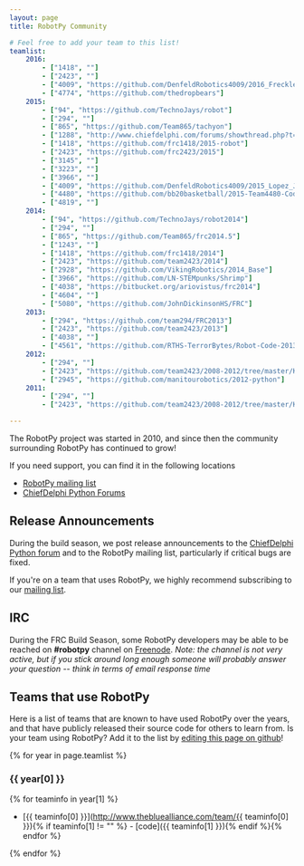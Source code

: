 ```yaml
---
layout: page
title: RobotPy Community

# Feel free to add your team to this list!
teamlist:
    2016:
        - ["1418", ""]
        - ["2423", ""]
        - ["4009", "https://github.com/DenfeldRobotics4009/2016_Freckles"]
        - ["4774", "https://github.com/thedropbears"]
    2015:
        - ["94", "https://github.com/TechnoJays/robot"]
        - ["294", ""]
        - ["865", "https://github.com/Team865/tachyon"]
        - ["1288", "http://www.chiefdelphi.com/forums/showthread.php?t=135688"]
        - ["1418", "https://github.com/frc1418/2015-robot"]
        - ["2423", "https://github.com/frc2423/2015"]
        - ["3145", ""]
        - ["3223", ""]
        - ["3966", ""]
        - ["4009", "https://github.com/DenfeldRobotics4009/2015_Lopez_Jr"]
        - ["4480", "https://github.com/bb20basketball/2015-Team4480-Code"]
        - ["4819", ""]
    2014:
        - ["94", "https://github.com/TechnoJays/robot2014"]
        - ["294", ""]
        - ["865", "https://github.com/Team865/frc2014.5"]
        - ["1243", ""]
        - ["1418", "https://github.com/frc1418/2014"]
        - ["2423", "https://github.com/team2423/2014"]
        - ["2928", "https://github.com/VikingRobotics/2014_Base"]
        - ["3966", "https://github.com/LN-STEMpunks/Shrimp"]
        - ["4038", "https://bitbucket.org/ariovistus/frc2014"]
        - ["4604", ""]
        - ["5080", "https://github.com/JohnDickinsonHS/FRC"]
    2013:
        - ["294", "https://github.com/team294/FRC2013"]
        - ["2423", "https://github.com/team2423/2013"]
        - ["4038", ""]
        - ["4561", "https://github.com/RTHS-TerrorBytes/Robot-Code-2013"]
    2012:
        - ["294", ""]
        - ["2423", "https://github.com/team2423/2008-2012/tree/master/Kwarqs2012"]
        - ["2945", "https://github.com/manitourobotics/2012-python"]
    2011:
        - ["294", ""]
        - ["2423", "https://github.com/team2423/2008-2012/tree/master/Kwarqs2011/trunk"]

---
```


The RobotPy project was started in 2010, and since then the community surrounding RobotPy has continued to grow!

If you need support, you can find it in the following locations

* [RobotPy mailing list](https://groups.google.com/forum/#!forum/robotpy)
* [ChiefDelphi Python Forums](http://www.chiefdelphi.com/forums/forumdisplay.php?f=187)

Release Announcements
---------------------

During the build season, we post release announcements to the
[ChiefDelphi Python forum](http://www.chiefdelphi.com/forums/forumdisplay.php?f=187) and
to the RobotPy mailing list, particularly if critical bugs are fixed.

If you're on a team that uses RobotPy, we highly recommend subscribing to our
[mailing list](https://groups.google.com/forum/#!forum/robotpy).

IRC
---

During the FRC Build Season, some RobotPy developers may be able to be reached on **#robotpy** channel on [Freenode](http://freenode.net/irc_servers.shtml). _Note: the channel is not very active, but if you stick around long enough someone will probably answer your question -- think in terms of email response time_


Teams that use RobotPy
----------------------

Here is a list of teams that are known to have used RobotPy over the years, and that have publicly released their source code for others to learn from. Is your team using RobotPy? Add it to the list by [editing this page on github](https://github.com/robotpy/robotpy.github.io/blob/master/community.md)!

{% for year in page.teamlist %}
### {{ year[0] }}

{% for teaminfo in year[1] %}
* [{{ teaminfo[0] }}](http://www.thebluealliance.com/team/{{ teaminfo[0] }}){% if teaminfo[1] != "" %} - [code]({{ teaminfo[1] }}){% endif %}{% endfor %}

{% endfor %}

